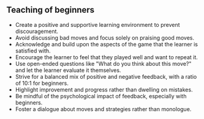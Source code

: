 ## Teaching of beginners
- Create a positive and supportive learning environment to prevent discouragement.
- Avoid discussing bad moves and focus solely on praising good moves.
- Acknowledge and build upon the aspects of the game that the learner is satisfied with.
- Encourage the learner to feel that they played well and want to repeat it.
- Use open-ended questions like "What do you think about this move?" and let the learner evaluate it themselves.
- Strive for a balanced mix of positive and negative feedback, with a ratio of 10:1 for beginners.
- Highlight improvement and progress rather than dwelling on mistakes.
- Be mindful of the psychological impact of feedback, especially with beginners.
- Foster a dialogue about moves and strategies rather than monologue.
